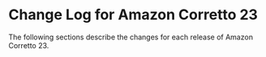 # Change Log for Amazon Corretto 23

The following sections describe the changes for each release of Amazon Corretto 23.
